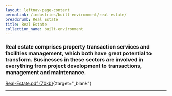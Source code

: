 ```yaml
---
layout: leftnav-page-content
permalink: /industries/built-environment/real-estate/
breadcrumb: Real Estate
title: Real Estate
collection_name: built-environment
---
```


### Real estate comprises property transaction services and facilities management, which both have great potential to transform. Businesses in these sectors are involved in everything from project development to transactions, management and maintenance.

[Real-Estate.pdf (70kb)](/images/PDF/Built-Environment/Real-Estate.pdf){:target="_blank"}

---
